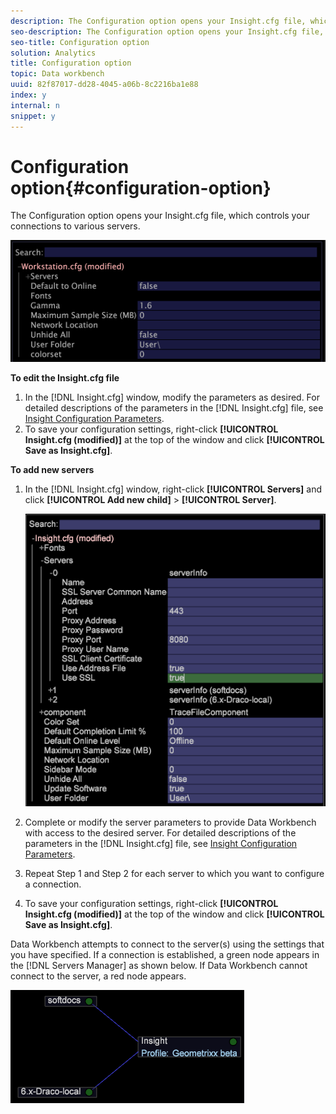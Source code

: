 ```yaml
---
description: The Configuration option opens your Insight.cfg file, which controls your connections to various servers.
seo-description: The Configuration option opens your Insight.cfg file, which controls your connections to various servers.
seo-title: Configuration option
solution: Analytics
title: Configuration option
topic: Data workbench
uuid: 82f87017-dd28-4045-a06b-8c2216ba1e88
index: y
internal: n
snippet: y
---
```


# Configuration option{#configuration-option}

The Configuration option opens your Insight.cfg file, which controls your connections to various servers.

 ![](assets/cfg_Workstation.png)

**To edit the Insight.cfg file**

1. In the [!DNL Insight.cfg] window, modify the parameters as desired. For detailed descriptions of the parameters in the [!DNL Insight.cfg] file, see [Insight Configuration Parameters](../../../home/c-get-started/c-insght-config-param.md#concept-14da97d0756348e885c08ca9e866074b). 
1. To save your configuration settings, right-click **[!UICONTROL Insight.cfg (modified)]** at the top of the window and click **[!UICONTROL Save as Insight.cfg]**.

**To add new servers**

1. In the [!DNL Insight.cfg] window, right-click **[!UICONTROL Servers]** and click **[!UICONTROL Add new child]** > **[!UICONTROL Server]**.

   ![](assets/cfg_Workstation_AddServer.png)

1. Complete or modify the server parameters to provide Data Workbench with access to the desired server. For detailed descriptions of the parameters in the [!DNL Insight.cfg] file, see [Insight Configuration Parameters](../../../home/c-get-started/c-insght-config-param.md#concept-14da97d0756348e885c08ca9e866074b). 
1. Repeat Step 1 and Step 2 for each server to which you want to configure a connection. 
1. To save your configuration settings, right-click **[!UICONTROL Insight.cfg (modified)]** at the top of the window and click **[!UICONTROL Save as Insight.cfg]**.

Data Workbench attempts to connect to the server(s) using the settings that you have specified. If a connection is established, a green node appears in the [!DNL Servers Manager] as shown below. If Data Workbench cannot connect to the server, a red node appears.

![](assets/vis_SysStat_RedGreenDots.png)

